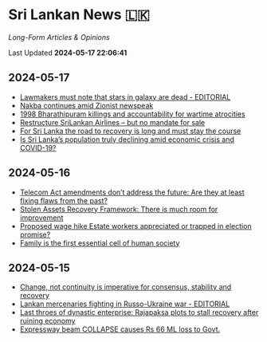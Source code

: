 # Sri Lankan News :sri_lanka:

*Long-Form Articles & Opinions*

Last Updated **2024-05-17 22:06:41**

## 2024-05-17

* [Lawmakers must note that stars in galaxy are dead - EDITORIAL](data/articles/20240517-23bcb9c9-lawmakers-must-note-that-stars-i)
* [Nakba continues amid Zionist newspeak](data/articles/20240517-6a528dfb-nakba-continues-amid-zionist-new)
* [1998 Bharathipuram killings and accountability for wartime atrocities](data/articles/20240517-8bfcd872-1998-bharathipuram-killings-and)
* [Restructure SriLankan Airlines – but no mandate for sale](data/articles/20240517-629bfa5f-restructure-srilankan-airlines-b)
* [For Sri Lanka the road to recovery is long and must stay the course](data/articles/20240517-417082eb-for-sri-lanka-the-road-to-recove)
* [Is Sri Lanka’s population truly declining amid economic crisis and COVID-19?](data/articles/20240517-987ffd55-is-sri-lanka-s-population-truly)

## 2024-05-16

* [Telecom Act amendments don’t address the future: Are they at least fixing flaws from the past?](data/articles/20240516-0cfcda94-telecom-act-amendments-don-t-add)
* [Stolen Assets Recovery Framework: There is much room for improvement](data/articles/20240516-64d9b19a-stolen-assets-recovery-framework)
* [Proposed wage hike Estate workers appreciated or trapped in election promise?](data/articles/20240516-bd43d5ec-proposed-wage-hike-estate-worker)
* [Family is the first essential cell of human society](data/articles/20240516-ada7c4ce-family-is-the-first-essential-ce)

## 2024-05-15

* [Change, not continuity is imperative for consensus, stability and recovery](data/articles/20240516-92f03fa1-change-not-continuity-is-imperat)
* [Lankan mercenaries fighting in Russo-Ukraine war - EDITORIAL](data/articles/20240515-3de396e8-lankan-mercenaries-fighting-in-r)
* [Last throes of dynastic enterprise: Rajapaksa plots to stall recovery after ruining economy](data/articles/20240515-31b42c38-last-throes-of-dynastic-enterpri)
* [Expressway beam COLLAPSE causes Rs 66 ML loss  to Govt.](data/articles/20240515-d8a6263a-expressway-beam-collapse-causes)